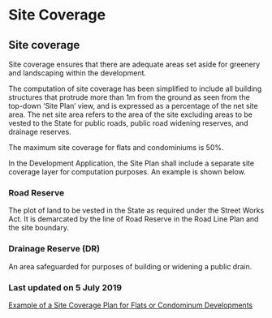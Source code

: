 # Site Coverage

## Site coverage

Site coverage ensures that there are adequate areas set aside for greenery and landscaping within the development.

The computation of site coverage has been simplified to include all building structures that protrude more than 1m from the ground as seen from the top-down ‘Site Plan’ view, and is expressed as a percentage of the net site area. The net site area refers to the area of the site excluding areas to be vested to the State for public roads, public road widening reserves, and drainage reserves.

The maximum site coverage for flats and condominiums is 50%.

In the Development Application, the Site Plan shall include a separate site coverage layer for computation purposes. An example is shown below.

### Road Reserve
The plot of land to be vested in the State as required under the Street Works Act. It is demarcated by the line of Road Reserve in the Road Line Plan and the site boundary.

### Drainage Reserve (DR)
An area safeguarded for purposes of building or widening a public drain.

### Last updated on 5 July 2019

[Example of a Site Coverage Plan for Flats or Condominum Developments](https://www.ura.gov.sg/-/media/Corporate/Guidelines/Development-control/Flats-Condominiums/SC01_Site_Coverage_Plan_Flats.jpg?h=100%25&w=100%25)
